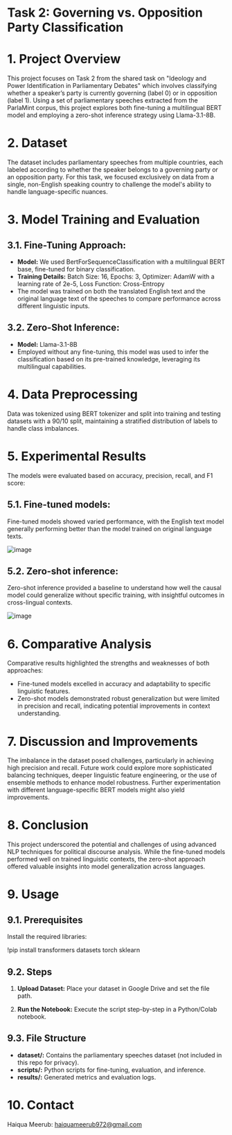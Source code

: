# Task 2: Governing vs. Opposition Party Classification
# 1. Project Overview
This project focuses on Task 2 from the shared task on "Ideology and Power Identification in Parliamentary Debates" which involves classifying whether a speaker’s party is currently governing (label 0) or in opposition (label 1). Using a set of parliamentary speeches extracted from the ParlaMint corpus, this project explores both fine-tuning a multilingual BERT model and employing a zero-shot inference strategy using Llama-3.1-8B.
# 2. Dataset
The dataset includes parliamentary speeches from multiple countries, each labeled according to whether the speaker belongs to a governing party or an opposition party. For this task, we focused exclusively on data from a single, non-English speaking country to challenge the model's ability to handle language-specific nuances.
# 3. Model Training and Evaluation
## 3.1.	Fine-Tuning Approach:
*	**Model:** We used BertForSequenceClassification with a multilingual BERT base, fine-tuned for binary classification.
*	**Training Details:**
Batch Size: 16, Epochs: 3, Optimizer: AdamW with a learning rate of 2e-5, Loss Function: Cross-Entropy
*	The model was trained on both the translated English text and the original language text of the speeches to compare performance across different linguistic inputs.
## 3.2.	Zero-Shot Inference:
*	**Model:** Llama-3.1-8B
*	Employed without any fine-tuning, this model was used to infer the classification based on its pre-trained knowledge, leveraging its multilingual capabilities.
# 4. Data Preprocessing
Data was tokenized using BERT tokenizer and split into training and testing datasets with a 90/10 split, maintaining a stratified distribution of labels to handle class imbalances.
# 5. Experimental Results
The models were evaluated based on accuracy, precision, recall, and F1 score:
## 5.1. Fine-tuned models:
Fine-tuned models showed varied performance, with the English text model generally performing better than the model trained on original language texts.

![image](https://github.com/user-attachments/assets/dd61b6a8-49c6-48b5-85d3-1b718081209c)

## 5.2. Zero-shot inference:
Zero-shot inference provided a baseline to understand how well the causal model could generalize without specific training, with insightful outcomes in cross-lingual contexts.

![image](https://github.com/user-attachments/assets/4b24a3a8-0bcd-4db2-afc7-021f1c3c4be0)

# 6. Comparative Analysis
Comparative results highlighted the strengths and weaknesses of both approaches:
* Fine-tuned models excelled in accuracy and adaptability to specific linguistic features.
*	Zero-shot models demonstrated robust generalization but were limited in precision and recall, indicating potential improvements in context understanding.
# 7. Discussion and Improvements
The imbalance in the dataset posed challenges, particularly in achieving high precision and recall. Future work could explore more sophisticated balancing techniques, deeper linguistic feature engineering, or the use of ensemble methods to enhance model robustness. Further experimentation with different language-specific BERT models might also yield improvements.
# 8. Conclusion
This project underscored the potential and challenges of using advanced NLP techniques for political discourse analysis. While the fine-tuned models performed well on trained linguistic contexts, the zero-shot approach offered valuable insights into model generalization across languages.
# 9. Usage
## 9.1. Prerequisites
Install the required libraries:

!pip install transformers datasets torch sklearn
## 9.2. Steps

1.	**Upload Dataset:** Place your dataset in Google Drive and set the file path.
  
2.	**Run the Notebook:** Execute the script step-by-step in a Python/Colab notebook.
## 9.3. File Structure
*	**dataset/:** Contains the parliamentary speeches dataset (not included in this repo for privacy).
*	**scripts/:** Python scripts for fine-tuning, evaluation, and inference.
*	**results/:** Generated metrics and evaluation logs.
# 10. Contact
Haiqua Meerub: haiquameerub972@gmail.com


